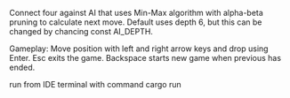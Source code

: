 Connect four against AI that uses Min-Max algorithm with alpha-beta pruning to calculate next move. Default uses depth 6, but this can be changed by chancing const AI_DEPTH.

Gameplay:
Move position with left and right arrow keys and drop using Enter. Esc exits the game. Backspace starts new game when previous has ended.

run from IDE terminal with command cargo run